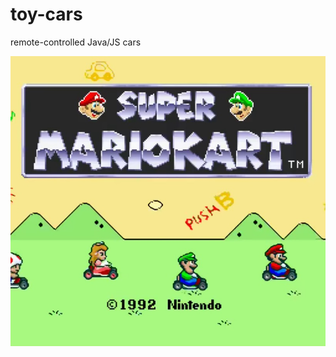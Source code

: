 # toy-cars
remote-controlled Java/JS cars

![toy-cars](https://github.com/Muzietto/toy-cars/blob/master/img/toycars.jpg)

